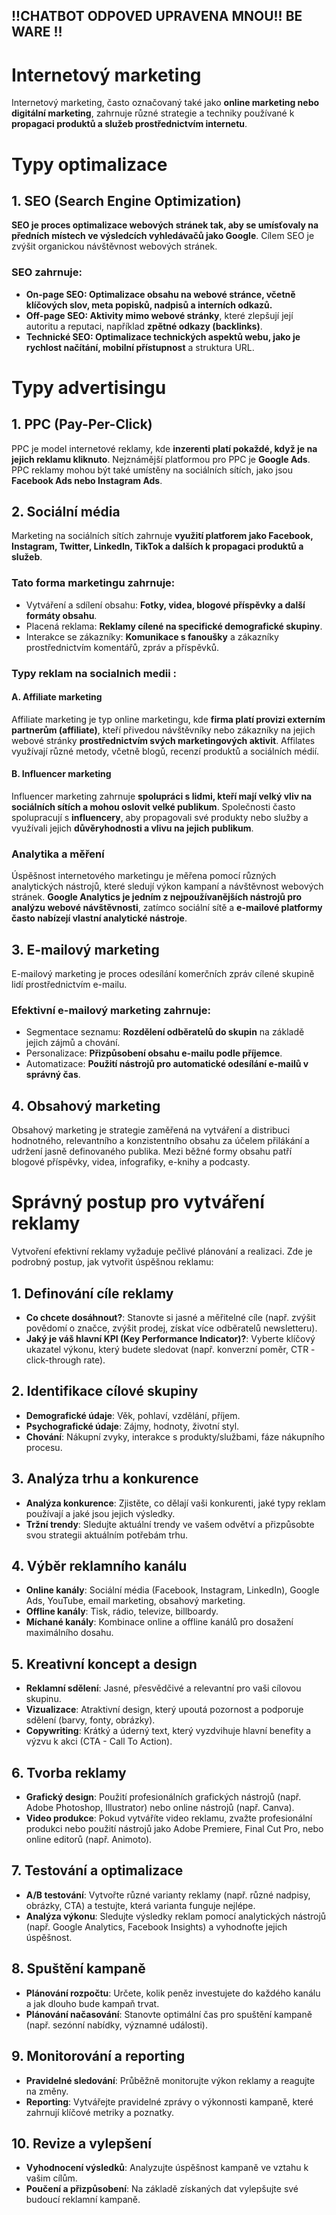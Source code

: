 ## !!CHATBOT ODPOVED UPRAVENA MNOU!! BE WARE !!
# Internetový marketing

Internetový marketing, často označovaný také jako **online marketing nebo digitální marketing**,
zahrnuje různé strategie a techniky používané k **propagaci produktů a služeb prostřednictvím internetu**. 
# Typy optimalizace 
## 1. SEO (Search Engine Optimization)
**SEO je proces optimalizace webových stránek tak, aby se umísťovaly na předních místech ve výsledcích vyhledávačů jako Google**. Cílem SEO je zvýšit organickou návštěvnost webových stránek.
### SEO zahrnuje:
- **On-page SEO: Optimalizace obsahu na webové stránce, včetně klíčových slov, meta popisků, nadpisů a interních odkazů.**
- **Off-page SEO: Aktivity mimo webové stránky**, které zlepšují její autoritu a reputaci, například **zpětné odkazy (backlinks)**.
- **Technické SEO: Optimalizace technických aspektů webu, jako je rychlost načítání, mobilní přístupnost** a struktura URL.
# Typy advertisingu
## 1. PPC (Pay-Per-Click)
PPC je model internetové reklamy, kde **inzerenti platí pokaždé, když je na jejich reklamu kliknuto**. 
Nejznámější platformou pro PPC je **Google Ads**. PPC reklamy mohou být také umístěny na sociálních sítích, jako jsou **Facebook Ads nebo Instagram Ads**.

## 2. Sociální média
Marketing na sociálních sítích zahrnuje **využití platforem jako Facebook, Instagram, Twitter, LinkedIn, TikTok a dalších k propagaci produktů a služeb**. 

### Tato forma marketingu zahrnuje:
- Vytváření a sdílení obsahu: **Fotky, videa, blogové příspěvky a další formáty obsahu**.
- Placená reklama: **Reklamy cílené na specifické demografické skupiny**.
- Interakce se zákazníky: **Komunikace s fanoušky** a zákazníky prostřednictvím komentářů, zpráv a příspěvků.
### Typy reklam na socialnich medii :
#### A. Affiliate marketing
Affiliate marketing je typ online marketingu, kde **firma platí provizi externím partnerům (affiliate)**, 
kteří přivedou návštěvníky nebo zákazníky na jejich webové stránky **prostřednictvím svých marketingových aktivit**. 
Affilates využívají různé metody, včetně blogů, recenzí produktů a sociálních médií.

#### B. Influencer marketing
Influencer marketing zahrnuje **spolupráci s lidmi, kteří mají velký vliv na sociálních sítích a mohou oslovit velké publikum**. 
Společnosti často spolupracují s **influencery**, aby propagovali své produkty nebo služby a využívali jejich **důvěryhodnosti a vlivu na jejich publikum**.

### Analytika a měření
Úspěšnost internetového marketingu je měřena pomocí různých analytických nástrojů, které sledují výkon kampaní a návštěvnost webových stránek. 
**Google Analytics je jedním z nejpoužívanějších nástrojů pro analýzu webové návštěvnosti**, zatímco sociální sítě a **e-mailové platformy často nabízejí vlastní analytické nástroje**.

## 3. E-mailový marketing
E-mailový marketing je proces odesílání komerčních zpráv cílené skupině lidí prostřednictvím e-mailu. 
### Efektivní e-mailový marketing zahrnuje:
- Segmentace seznamu: **Rozdělení odběratelů do skupin** na základě jejich zájmů a chování.
- Personalizace: **Přizpůsobení obsahu e-mailu podle příjemce**.
- Automatizace: **Použití nástrojů pro automatické odesílání e-mailů v správný čas**.

## 4. Obsahový marketing
Obsahový marketing je strategie zaměřená na vytváření a distribuci hodnotného, relevantního a konzistentního obsahu za účelem přilákání a udržení jasně definovaného publika. 
Mezi běžné formy obsahu patří blogové příspěvky, videa, infografiky, e-knihy a podcasty.

# Správný postup pro vytváření reklamy

Vytvoření efektivní reklamy vyžaduje pečlivé plánování a realizaci. Zde je podrobný postup, jak vytvořit úspěšnou reklamu:

## 1. Definování cíle reklamy
- **Co chcete dosáhnout?**: Stanovte si jasné a měřitelné cíle (např. zvýšit povědomí o značce, zvýšit prodej, získat více odběratelů newsletteru).
- **Jaký je váš hlavní KPI (Key Performance Indicator)?**: Vyberte klíčový ukazatel výkonu, který budete sledovat (např. konverzní poměr, CTR - click-through rate).

## 2. Identifikace cílové skupiny
- **Demografické údaje**: Věk, pohlaví, vzdělání, příjem.
- **Psychografické údaje**: Zájmy, hodnoty, životní styl.
- **Chování**: Nákupní zvyky, interakce s produkty/službami, fáze nákupního procesu.

## 3. Analýza trhu a konkurence
- **Analýza konkurence**: Zjistěte, co dělají vaši konkurenti, jaké typy reklam používají a jaké jsou jejich výsledky.
- **Tržní trendy**: Sledujte aktuální trendy ve vašem odvětví a přizpůsobte svou strategii aktuálním potřebám trhu.

## 4. Výběr reklamního kanálu
- **Online kanály**: Sociální média (Facebook, Instagram, LinkedIn), Google Ads, YouTube, email marketing, obsahový marketing.
- **Offline kanály**: Tisk, rádio, televize, billboardy.
- **Míchané kanály**: Kombinace online a offline kanálů pro dosažení maximálního dosahu.

## 5. Kreativní koncept a design
- **Reklamní sdělení**: Jasné, přesvědčivé a relevantní pro vaši cílovou skupinu.
- **Vizualizace**: Atraktivní design, který upoutá pozornost a podporuje sdělení (barvy, fonty, obrázky).
- **Copywriting**: Krátký a úderný text, který vyzdvihuje hlavní benefity a výzvu k akci (CTA - Call To Action).

## 6. Tvorba reklamy
- **Grafický design**: Použití profesionálních grafických nástrojů (např. Adobe Photoshop, Illustrator) nebo online nástrojů (např. Canva).
- **Video produkce**: Pokud vytváříte video reklamu, zvažte profesionální produkci nebo použití nástrojů jako Adobe Premiere, Final Cut Pro, nebo online editorů (např. Animoto).

## 7. Testování a optimalizace
- **A/B testování**: Vytvořte různé varianty reklamy (např. různé nadpisy, obrázky, CTA) a testujte, která varianta funguje nejlépe.
- **Analýza výkonu**: Sledujte výsledky reklam pomocí analytických nástrojů (např. Google Analytics, Facebook Insights) a vyhodnoťte jejich úspěšnost.

## 8. Spuštění kampaně
- **Plánování rozpočtu**: Určete, kolik peněz investujete do každého kanálu a jak dlouho bude kampaň trvat.
- **Plánování načasování**: Stanovte optimální čas pro spuštění kampaně (např. sezónní nabídky, významné události).

## 9. Monitorování a reporting
- **Pravidelné sledování**: Průběžně monitorujte výkon reklamy a reagujte na změny.
- **Reporting**: Vytvářejte pravidelné zprávy o výkonnosti kampaně, které zahrnují klíčové metriky a poznatky.

## 10. Revize a vylepšení
- **Vyhodnocení výsledků**: Analyzujte úspěšnost kampaně ve vztahu k vašim cílům.
- **Poučení a přizpůsobení**: Na základě získaných dat vylepšujte své budoucí reklamní kampaně.

